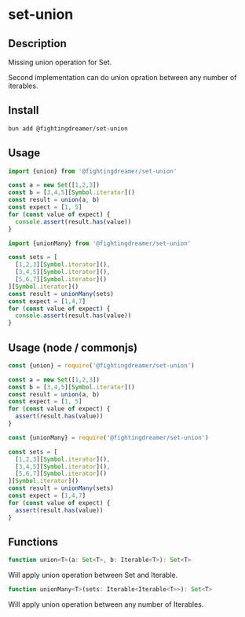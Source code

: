 # set-union

## Description

Missing union operation for Set.

Second implementation can do union opration between any number of iterables.

## Install

```bash
bun add @fightingdreamer/set-union
```

## Usage

```js
import {union} from '@fightingdreamer/set-union'

const a = new Set([1,2,3])
const b = [3,4,5][Symbol.iterator]()
const result = union(a, b)
const expect = [1, 5]
for (const value of expect) {
  console.assert(result.has(value))
}
```

```js
import {unionMany} from '@fightingdreamer/set-union'

const sets = [
  [1,2,3][Symbol.iterator](),
  [3,4,5][Symbol.iterator](),
  [5,6,7][Symbol.iterator]()
][Symbol.iterator]()
const result = unionMany(sets)
const expect = [1,4,7]
for (const value of expect) {
  console.assert(result.has(value))
}
```

## Usage (node / commonjs)

```js
const {union} = require('@fightingdreamer/set-union')

const a = new Set([1,2,3])
const b = [3,4,5][Symbol.iterator]()
const result = union(a, b)
const expect = [1, 5]
for (const value of expect) {
  assert(result.has(value))
}
```

```js
const {unionMany} = require('@fightingdreamer/set-union')

const sets = [
  [1,2,3][Symbol.iterator](),
  [3,4,5][Symbol.iterator](),
  [5,6,7][Symbol.iterator]()
][Symbol.iterator]()
const result = unionMany(sets)
const expect = [1,4,7]
for (const value of expect) {
  assert(result.has(value))
}
```

## Functions

```js
function union<T>(a: Set<T>, b: Iterable<T>): Set<T>
```

Will apply union operation between Set and Iterable.

```js
function unionMany<T>(sets: Iterable<Iterable<T>>): Set<T>
```

Will apply union operation between any number of Iterables.
